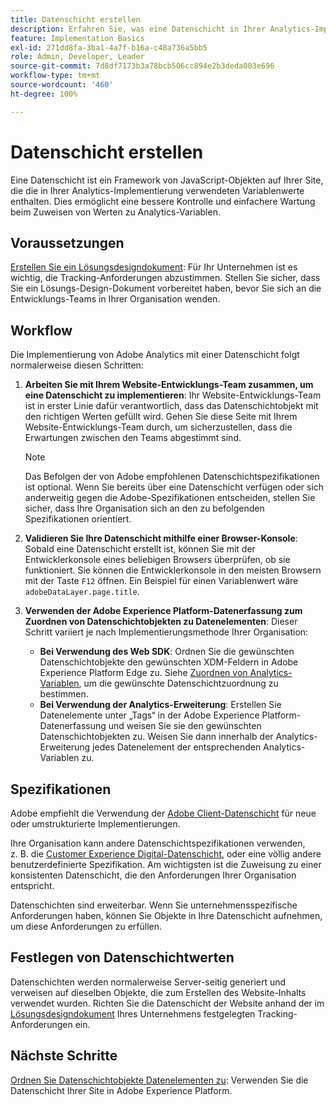 ```yaml
---
title: Datenschicht erstellen
description: Erfahren Sie, was eine Datenschicht in Ihrer Analytics-Implementierung ist und wie sie zur Zuordnung von Variablen in Adobe Analytics verwendet werden kann.
feature: Implementation Basics
exl-id: 271dd8fa-3ba1-4a7f-b16a-c48a736a5bb5
role: Admin, Developer, Leader
source-git-commit: 7d8df7173b3a78bcb506cc894e2b3deda003e696
workflow-type: tm+mt
source-wordcount: '460'
ht-degree: 100%

---
```


# Datenschicht erstellen

Eine Datenschicht ist ein Framework von JavaScript-Objekten auf Ihrer Site, die die in Ihrer Analytics-Implementierung verwendeten Variablenwerte enthalten. Dies ermöglicht eine bessere Kontrolle und einfachere Wartung beim Zuweisen von Werten zu Analytics-Variablen.

## Voraussetzungen

[Erstellen Sie ein Lösungsdesigndokument](solution-design.md): Für Ihr Unternehmen ist es wichtig, die Tracking-Anforderungen abzustimmen. Stellen Sie sicher, dass Sie ein Lösungs-Design-Dokument vorbereitet haben, bevor Sie sich an die Entwicklungs-Teams in Ihrer Organisation wenden.

## Workflow

Die Implementierung von Adobe Analytics mit einer Datenschicht folgt normalerweise diesen Schritten:

1. **Arbeiten Sie mit Ihrem Website-Entwicklungs-Team zusammen, um eine Datenschicht zu implementieren**: Ihr Website-Entwicklungs-Team ist in erster Linie dafür verantwortlich, dass das Datenschichtobjekt mit den richtigen Werten gefüllt wird. Gehen Sie diese Seite mit Ihrem Website-Entwicklungs-Team durch, um sicherzustellen, dass die Erwartungen zwischen den Teams abgestimmt sind.

   >[!NOTE]
   >
   >Das Befolgen der von Adobe empfohlenen Datenschichtspezifikationen ist optional. Wenn Sie bereits über eine Datenschicht verfügen oder sich anderweitig gegen die Adobe-Spezifikationen entscheiden, stellen Sie sicher, dass Ihre Organisation sich an den zu befolgenden Spezifikationen orientiert.

1. **Validieren Sie Ihre Datenschicht mithilfe einer Browser-Konsole**: Sobald eine Datenschicht erstellt ist, können Sie mit der Entwicklerkonsole eines beliebigen Browsers überprüfen, ob sie funktioniert. Sie können die Entwicklerkonsole in den meisten Browsern mit der Taste `F12` öffnen. Ein Beispiel für einen Variablenwert wäre `adobeDataLayer.page.title`.
1. **Verwenden der Adobe Experience Platform-Datenerfassung zum Zuordnen von Datenschichtobjekten zu Datenelementen**: Dieser Schritt variiert je nach Implementierungsmethode Ihrer Organisation:
   * **Bei Verwendung des Web SDK**: Ordnen Sie die gewünschten Datenschichtobjekte den gewünschten XDM-Feldern in Adobe Experience Platform Edge zu. Siehe [Zuordnen von Analytics-Variablen](../aep-edge/variable-mapping.md), um die gewünschte Datenschichtzuordnung zu bestimmen.
   * **Bei Verwendung der Analytics-Erweiterung**: Erstellen Sie Datenelemente unter „Tags“ in der Adobe Experience Platform-Datenerfassung und weisen Sie sie den gewünschten Datenschichtobjekten zu. Weisen Sie dann innerhalb der Analytics-Erweiterung jedes Datenelement der entsprechenden Analytics-Variablen zu.

## Spezifikationen

Adobe empfiehlt die Verwendung der [Adobe Client-Datenschicht](https://github.com/adobe/adobe-client-data-layer/wiki) für neue oder umstrukturierte Implementierungen.

Ihre Organisation kann andere Datenschichtspezifikationen verwenden, z. B. die [Customer Experience Digital-Datenschicht](https://www.w3.org/2013/12/ceddl-201312.pdf), oder eine völlig andere benutzerdefinierte Spezifikation. Am wichtigsten ist die Zuweisung zu einer konsistenten Datenschicht, die den Anforderungen Ihrer Organisation entspricht.

Datenschichten sind erweiterbar. Wenn Sie unternehmensspezifische Anforderungen haben, können Sie Objekte in Ihre Datenschicht aufnehmen, um diese Anforderungen zu erfüllen.

## Festlegen von Datenschichtwerten

Datenschichten werden normalerweise Server-seitig generiert und verweisen auf dieselben Objekte, die zum Erstellen des Website-Inhalts verwendet wurden. Richten Sie die Datenschicht der Website anhand der im [Lösungsdesigndokument](solution-design.md) Ihres Unternehmens festgelegten Tracking-Anforderungen ein.

## Nächste Schritte

[Ordnen Sie Datenschichtobjekte Datenelementen zu](../launch/layer-to-elements.md): Verwenden Sie die Datenschicht Ihrer Site in Adobe Experience Platform.
